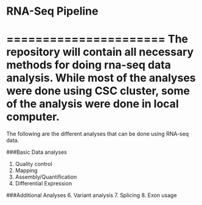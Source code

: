 # RNA-Seq Pipeline
======================
The repository will contain all necessary methods for doing rna-seq data analysis. While most of the analyses were done using CSC cluster, some of the analysis were done in local computer.
======================
The following are the different analyses that can be done using RNA-seq data.

###Basic Data analyses
1. Quality control
2. Mapping
3. Assembly/Quantification
4. Differential Expression


###Additional Analyses
6. Variant analysis
7. Splicing
8. Exon usage
